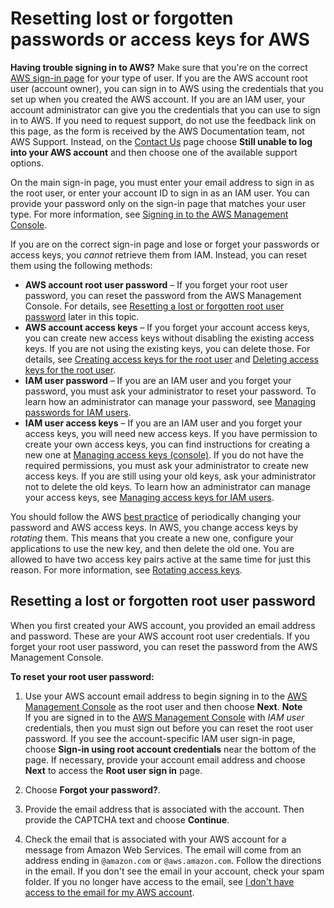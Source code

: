 # Resetting lost or forgotten passwords or access keys for AWS<a name="id_credentials_access-keys_retrieve"></a>

**Having trouble signing in to AWS?** Make sure that you're on the correct [AWS sign\-in page](https://docs.aws.amazon.com/signin/latest/userguide/console-sign-in-tutorials.html) for your type of user\. If you are the AWS account root user \(account owner\), you can sign in to AWS using the credentials that you set up when you created the AWS account\. If you are an IAM user, your account administrator can give you the credentials that you can use to sign in to AWS\. If you need to request support, do not use the feedback link on this page, as the form is received by the AWS Documentation team, not AWS Support\. Instead, on the [Contact Us](http://aws.amazon.com/contact-us/) page choose **Still unable to log into your AWS account** and then choose one of the available support options\.

On the main sign\-in page, you must enter your email address to sign in as the root user, or enter your account ID to sign in as an IAM user\. You can provide your password only on the sign\-in page that matches your user type\. For more information, see [Signing in to the AWS Management Console](https://docs.aws.amazon.com/signin/latest/userguide/console-sign-in-tutorials.html)\.

If you are on the correct sign\-in page and lose or forget your passwords or access keys, you *cannot* retrieve them from IAM\. Instead, you can reset them using the following methods:
+ **AWS account root user password** – If you forget your root user password, you can reset the password from the AWS Management Console\. For details, see [Resetting a lost or forgotten root user password](#reset-root-password) later in this topic\.
+ **AWS account access keys** – If you forget your account access keys, you can create new access keys without disabling the existing access keys\. If you are not using the existing keys, you can delete those\. For details, see [Creating access keys for the root user](id_root-user.md#id_root-user_manage_add-key) and [Deleting access keys for the root user](id_root-user.md#id_root-user_manage_delete-key)\.
+ **IAM user password** – If you are an IAM user and you forget your password, you must ask your administrator to reset your password\. To learn how an administrator can manage your password, see [Managing passwords for IAM users](id_credentials_passwords_admin-change-user.md)\.
+ **IAM user access keys** – If you are an IAM user and you forget your access keys, you will need new access keys\. If you have permission to create your own access keys, you can find instructions for creating a new one at [Managing access keys \(console\)](id_credentials_access-keys.md#Using_CreateAccessKey)\. If you do not have the required permissions, you must ask your administrator to create new access keys\. If you are still using your old keys, ask your administrator not to delete the old keys\. To learn how an administrator can manage your access keys, see [Managing access keys for IAM users](id_credentials_access-keys.md)\.

You should follow the AWS [best practice](best-practices.md#rotate-credentials) of periodically changing your password and AWS access keys\. In AWS, you change access keys by *rotating* them\. This means that you create a new one, configure your applications to use the new key, and then delete the old one\. You are allowed to have two access key pairs active at the same time for just this reason\. For more information, see [Rotating access keys](id_credentials_access-keys.md#Using_RotateAccessKey)\.

## Resetting a lost or forgotten root user password<a name="reset-root-password"></a>

When you first created your AWS account, you provided an email address and password\. These are your AWS account root user credentials\. If you forget your root user password, you can reset the password from the AWS Management Console\.

**To reset your root user password:**

1. Use your AWS account email address to begin signing in to the [AWS Management Console](https://console.aws.amazon.com/) as the root user and then choose **Next**\.
**Note**  
 If you are signed in to the [AWS Management Console](https://console.aws.amazon.com/) with *IAM user* credentials, then you must sign out before you can reset the root user password\. If you see the account\-specific IAM user sign\-in page, choose **Sign\-in using root account credentials** near the bottom of the page\. If necessary, provide your account email address and choose **Next** to access the **Root user sign in** page\. 

1. Choose **Forgot your password?**\.

1. Provide the email address that is associated with the account\. Then provide the CAPTCHA text and choose **Continue**\.

1. Check the email that is associated with your AWS account for a message from Amazon Web Services\. The email will come from an address ending in `@amazon.com` or `@aws.amazon.com`\. Follow the directions in the email\. If you don't see the email in your account, check your spam folder\. If you no longer have access to the email, see [I don't have access to the email for my AWS account](troubleshoot_sign_in.md#troubleshoot_general_lost-root-creds)\.